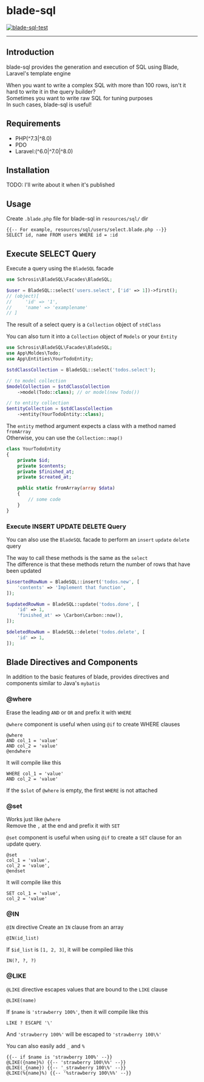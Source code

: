# blade-sql
[![blade-sql-test](https://github.com/schrosis/blade-sql/actions/workflows/blade-sql.yml/badge.svg)](https://github.com/schrosis/blade-sql/actions/workflows/blade-sql.yml)

- - -

## Introduction

blade-sql provides the generation and execution of SQL using Blade, Laravel's template engine

When you want to write a complex SQL with more than 100 rows, isn't it hard to write it in the query builder?  
Sometimes you want to write raw SQL for tuning purposes  
In such cases, blade-sql is useful!

## Requirements

 - PHP(^7.3|^8.0)
 - PDO
 - Laravel:(^6.0|^7.0|^8.0)

## Installation

TODO: I'll write about it when it's published

## Usage

Create `.blade.php` file for blade-sql in `resources/sql/` dir

```blade
{{-- For example, resources/sql/users/select.blade.php --}}
SELECT id, name FROM users WHERE id = :id
```

## Execute SELECT Query
Execute a query using the `BladeSQL` facade

```php
use Schrosis\BladeSQL\Facades\BladeSQL;

$user = BladeSQL::select('users.select', ['id' => 1])->first();
// (object)[
//     'id' => '1',
//     'name' => 'examplename'
// ]
```

The result of a select query is a `Collection` object of `stdClass`

You can also turn it into a `Collection` object of `Models` or your `Entity`

```php
use Schrosis\BladeSQL\Facades\BladeSQL;
use App\Moldes\Todo;
use App\Entities\YourTodoEntity;

$stdClassCollection = BladeSQL::select('todos.select');

// to model collection
$modelCollection = $stdClassCollection
    ->model(Todo::class); // or model(new Todo())

// to entity collection
$entityCollection = $stdClassCollection
    ->entity(YourTodoEntity::class);
```

The `entity` method argument expects a class with a method named `fromArray`  
Otherwise, you can use the `Collection::map()`

```php
class YourTodoEntity
{
    private $id;
    private $contents;
    private $finished_at;
    private $created_at;

    public static fromArray(array $data)
    {
        // some code
    }
}
```

### Execute INSERT UPDATE DELETE Query

You can also use the `BladeSQL` facade to perform an `insert` `update` `delete` query  

The way to call these methods is the same as the `select`  
The difference is that these methods return the number of rows that have been updated

```php
$insertedRowNum = BladeSQL::insert('todos.new', [
    'contents' => 'Implement that function',
]);

$updatedRowNum = BladeSQL::update('todos.done', [
    'id' => 1,
    'finished_at' => \Carbon\Carbon::now(),
]);

$deletedRowNum = BladeSQL::delete('todos.delete', [
    'id' => 1,
]);
```

## Blade Directives and Components

In addition to the basic features of blade, provides directives and components similar to Java's `mybatis`

### @where

Erase the leading `AND` or `OR` and prefix it with `WHERE`

`@where` component is useful when using `@if` to create WHERE clauses

```blade
@where
AND col_1 = 'value'
AND col_2 = 'value'
@endwhere
```

It will compile like this

```
WHERE col_1 = 'value'
AND col_2 = 'value'
```

If the `$slot` of `@where` is empty, the first `WHERE` is not attached

### @set

Works just like `@where`  
Remove the `,` at the end and prefix it with `SET`

`@set` component is useful when using `@if` to create a `SET` clause for an update query.

```blade
@set
col_1 = 'value',
col_2 = 'value',
@endset
```

It will compile like this

```
SET col_1 = 'value',
col_2 = 'value'
```

### @IN

`@IN` directive Create an `IN` clause from an array

```blade
@IN(id_list)
```

If `$id_list` is `[1, 2, 3]`, it will be compiled like this

```
IN(?, ?, ?)
```

### @LIKE

`@LIKE` directive escapes values that are bound to the `LIKE` clause

```blade
@LIKE(name)
```

If `$name` is `'strawberry 100%'`, then it will compile like this

```
LIKE ? ESCAPE '\'
```

And `'strawberry 100%'` will be escaped to `'strawberry 100\%'`

You can also easily add `_` and `%`

```blade
{{-- if $name is 'strawberry 100%' --}}
@LIKE({name}%) {{-- 'strawberry 100\%%' --}}
@LIKE(_{name}) {{-- '_strawberry 100\%' --}}
@LIKE(%{name}%) {{-- '%strawberry 100\%%' --}}
```
